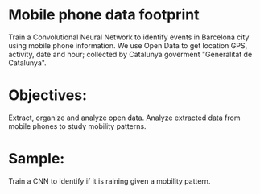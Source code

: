 # Mobile phone data footprint

Train a Convolutional Neural Network to identify events in Barcelona city using mobile phone information.
We use Open Data to get location GPS, activity, date and hour; collected by Catalunya goverment "Generalitat de Catalunya".

# Objectives:
Extract, organize and analyze open data.
Analyze extracted data from mobile phones to study mobility patterns.

# Sample:
Train a CNN to identify if it is raining given a mobility pattern.

